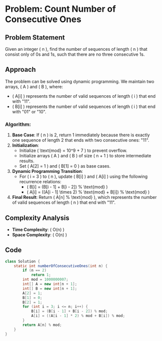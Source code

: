 # Problem: Count Number of Consecutive Ones

## Problem Statement
Given an integer \( n \), find the number of sequences of length \( n \) that consist only of 0s and 1s, such that there are no three consecutive 1s.

## Approach
The problem can be solved using dynamic programming. We maintain two arrays, \( A \) and \( B \), where:
- \( A[i] \) represents the number of valid sequences of length \( i \) that end with "11".
- \( B[i] \) represents the number of valid sequences of length \( i \) that end with "01" or "10".

### Algorithm:
1. **Base Case**: If \( n \) is 2, return 1 immediately because there is exactly one sequence of length 2 that ends with two consecutive ones: "11".
2. **Initialization**:
   - Initialize \( \text{mod} = 10^9 + 7 \) to prevent overflow.
   - Initialize arrays \( A \) and \( B \) of size \( n + 1 \) to store intermediate results.
   - Set \( A[2] = 1 \) and \( B[1] = 0 \) as base cases.
3. **Dynamic Programming Transition**:
   - For \( i = 3 \) to \( n \), update \( B[i] \) and \( A[i] \) using the following recurrence relations:
     - \( B[i] = (B[i - 1] + B[i - 2]) \% \text{mod} \)
     - \( A[i] = ((A[i - 1] \times 2) \% \text{mod} + B[i]) \% \text{mod} \)
4. **Final Result**: Return \( A[n] \% \text{mod} \), which represents the number of valid sequences of length \( n \) that end with "11".

## Complexity Analysis
- **Time Complexity**: \( O(n) \)
- **Space Complexity**: \( O(n) \)

## Code
```java
class Solution {
    static int numberOfConsecutiveOnes(int n) {
        if (n == 2)
            return 1;
        int mod = 1000000007;
        int[] A = new int[n + 1];
        int[] B = new int[n + 1];
        A[2] = 1;
        B[1] = 0;
        B[2] = 1;
        for (int i = 3; i <= n; i++) {
            B[i] = (B[i - 1] + B[i - 2]) % mod;
            A[i] = ((A[i - 1] * 2) % mod + B[i]) % mod;
        }
        return A[n] % mod;
    }
}
